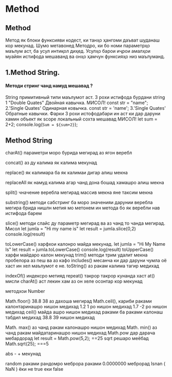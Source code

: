 # Method 

## Method 
Метод як блоки функсияви кодест, ки танҳо ҳангоми даъват шуданаш кор мекунад.
Шумо метавонед Методро, ки бо номи параметрҳо маълум аст, ба усул интиқол диҳед.
Усулҳо барои иҷрои амалҳои муайян истифода мешаванд ва онҳо
ҳамчун функсияҳо низ маълуманд.
## 1.Method String.
#### Методи стринг чанд намуд мешавад ?
String примитивный типи маълумот аст.
3 рохи истифода бурдани string
1 "Double Quates"  Двойная кавычка.
МИСОЛ! 
const str = "name";
2.'Single Quates' Одинарная ковычка.
const str = 'name';
3.'Single Quates' Обратные кавычки.
Фарки 3 рохи истофодабари ин аст ки дар даруни хамин объект як scope локальный  сохта мешавад
МИСОЛ!
let sum = 2+2;
console.log(`Sum = ${sum+2}`);

## Method String 
charAt() параметри моро бурида мегирад аз ягон веребл 

concat() аз ду калима як калима мекунад 

replace() як калимара ба як калимаи дигар алиш мекна 

 replaceAll як намуд калима агар чанд дона бошад хамашро алиш мекна 
 
 split() чначение веребла мегирад массив мекна яне таксим мекна
 
 substring() методи сабстринг ба моро значенияи дарунии веребла мегира брида нишлн метия 
 мо метонем ин метода бо як веребли нав истифода барем
 
 slice()  методи слайс ду параметр мегирад ва аз чанд то чанда мегирад.
 Мисол
 let jumla = "Hi my name is"
let result = jumla.slice(0,2)
console.log(result)

toLowerCase() харфхои калонро майда  мекунад.
let jumla = "Hi My Name Is"
let result = jumla.toLowerCase()
console.log(result) 
toUpperCase() харфи майдаро калон мекунад
trim() методи трим удалит мекна пробелора аз пеш ва аз кафо 
includes() месанча ки дар даруни чумла оё хаст ин хел маълумот е не.
 toString() аз ракам калима тагир медихад 
 
 indexOf() индексро метияд 
 repeat() такрор такрор кунанда хаст 
 at() мисли charAt() аст лекин хам  аз он хеле осонтар кор мекунад 
 
 методхои Number
 
 Math.floor() 38.8 38 аз дахоша мегирад
 Math.ceil(), кариби раками калонтаринашро нишон медихад 1.2 1 ро нишон медихад 1.7 -2 ро нишон медихад
 ceil() майда ашро нишон медихад раками ба раками калонаш табдил медихад 38.8 39 нишон медихад
 
 Math. max() аз чанд ракам калонашро нишон медихад
  Math. min() аз чанд ракам майдатаринашро нишон медихад
  Math.pow дар дарача мебардорад let result = Math.pow(5,2); ==25
  sqrt решаро меёбад  Math.sqrt(25); ===5 
  
  abs - + мекунад
  
  random раками рандомро меброра раками 0.0000000 меброрад 
  Isnan ( NaN ) ёки не true eки false 

 







